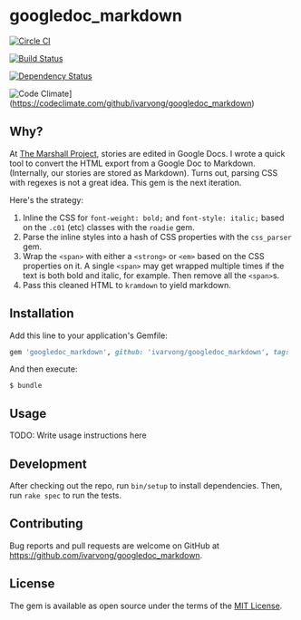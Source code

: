 # googledoc_markdown

[![Circle CI](https://circleci.com/gh/ivarvong/googledoc_markdown.svg?style=svg)](https://circleci.com/gh/ivarvong/googledoc_markdown)

[![Build Status](https://travis-ci.org/ivarvong/googledoc_markdown.svg?branch=master)](https://travis-ci.org/ivarvong/googledoc_markdown)

[![Dependency Status](https://gemnasium.com/ivarvong/googledoc_markdown.svg)](https://gemnasium.com/ivarvong/googledoc_markdown)

![Code Climate](https://codeclimate.com/github/ivarvong/googledoc_markdown/badges/gpa.svg)](https://codeclimate.com/github/ivarvong/googledoc_markdown)

## Why?

At [The Marshall Project](https://www.themarshallproject.org/), stories are edited in Google Docs. I wrote a quick tool to convert the HTML export from a Google Doc to Markdown. (Internally, our stories are stored as Markdown). Turns out, parsing CSS with regexes is not a great idea. This gem is the next iteration.

Here's the strategy:

1. Inline the CSS for `font-weight: bold;` and `font-style: italic;` based on the `.c01` (etc) classes with the `roadie` gem.
2. Parse the inline styles into a hash of CSS properties with the `css_parser` gem.
3. Wrap the `<span>` with either a `<strong>` or `<em>` based on the CSS properties on it. A single `<span>` may get wrapped multiple times if the text is both bold and italic, for example. Then remove all the `<span>`s.
4. Pass this cleaned HTML to `kramdown` to yield markdown.

## Installation

Add this line to your application's Gemfile:

```ruby
gem 'googledoc_markdown', github: 'ivarvong/googledoc_markdown', tag: 'v0.1.0'
```

And then execute:

    $ bundle

## Usage

TODO: Write usage instructions here

## Development

After checking out the repo, run `bin/setup` to install dependencies. Then, run `rake spec` to run the tests.

## Contributing

Bug reports and pull requests are welcome on GitHub at https://github.com/ivarvong/googledoc_markdown.

## License

The gem is available as open source under the terms of the [MIT License](https://opensource.org/licenses/MIT).
